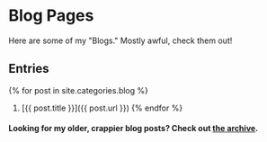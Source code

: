 # Blog Pages
Here are some of my "Blogs." Mostly awful, check them out!

## Entries
{% for post in site.categories.blog %}
1. [{{ post.title }}]({{ post.url }})
{% endfor %}

#### Looking for my older, crappier blog posts? Check out [the archive](/archive).
